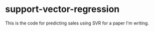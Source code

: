 # support-vector-regression

This is the code for predicting sales using SVR for a paper I'm writing. 
